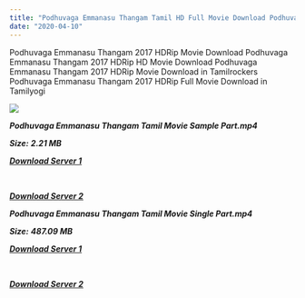 ```yaml
---
title: "Podhuvaga Emmanasu Thangam Tamil HD Full Movie Download Podhuvaga Emmanasu Thangam Tamil HD Movie Download"
date: "2020-04-10"
---
```


Podhuvaga Emmanasu Thangam 2017 HDRip Movie Download Podhuvaga Emmanasu Thangam 2017 HDRip HD Movie Download Podhuvaga Emmanasu Thangam 2017 HDRip Movie Download in Tamilrockers Podhuvaga Emmanasu Thangam 2017 HDRip Full Movie Download in Tamilyogi

![](https://images.moviebuff.com/475fda89-3720-4dbf-b24d-a61799a56b71?w=1000)

**_Podhuvaga Emmanasu Thangam Tamil Movie Sample Part.mp4_**

**_Size:_** **_2.21 MB_**  

**_[Download Server 1](http://b1.wetransfer.vip/files/Tamil{2fcca7f3eb37873f37db349ec051a8a2ca8665ef95d92bbb099fe2eda7827782}202017{2fcca7f3eb37873f37db349ec051a8a2ca8665ef95d92bbb099fe2eda7827782}20Movies/Podhuvaga{2fcca7f3eb37873f37db349ec051a8a2ca8665ef95d92bbb099fe2eda7827782}20Emmanasu{2fcca7f3eb37873f37db349ec051a8a2ca8665ef95d92bbb099fe2eda7827782}20Thangam/Podhuvaga{2fcca7f3eb37873f37db349ec051a8a2ca8665ef95d92bbb099fe2eda7827782}20Emmanasu{2fcca7f3eb37873f37db349ec051a8a2ca8665ef95d92bbb099fe2eda7827782}20Thangam{2fcca7f3eb37873f37db349ec051a8a2ca8665ef95d92bbb099fe2eda7827782}20(2017){2fcca7f3eb37873f37db349ec051a8a2ca8665ef95d92bbb099fe2eda7827782}20HDRip/Podhuvaga{2fcca7f3eb37873f37db349ec051a8a2ca8665ef95d92bbb099fe2eda7827782}20Emmanasu{2fcca7f3eb37873f37db349ec051a8a2ca8665ef95d92bbb099fe2eda7827782}20Thangam{2fcca7f3eb37873f37db349ec051a8a2ca8665ef95d92bbb099fe2eda7827782}20Sample{2fcca7f3eb37873f37db349ec051a8a2ca8665ef95d92bbb099fe2eda7827782}20(640x360).mp4)_**

**_[  
](http://b1.wetransfer.vip/files/Tamil{2fcca7f3eb37873f37db349ec051a8a2ca8665ef95d92bbb099fe2eda7827782}202017{2fcca7f3eb37873f37db349ec051a8a2ca8665ef95d92bbb099fe2eda7827782}20Movies/Podhuvaga{2fcca7f3eb37873f37db349ec051a8a2ca8665ef95d92bbb099fe2eda7827782}20Emmanasu{2fcca7f3eb37873f37db349ec051a8a2ca8665ef95d92bbb099fe2eda7827782}20Thangam/Podhuvaga{2fcca7f3eb37873f37db349ec051a8a2ca8665ef95d92bbb099fe2eda7827782}20Emmanasu{2fcca7f3eb37873f37db349ec051a8a2ca8665ef95d92bbb099fe2eda7827782}20Thangam{2fcca7f3eb37873f37db349ec051a8a2ca8665ef95d92bbb099fe2eda7827782}20(2017){2fcca7f3eb37873f37db349ec051a8a2ca8665ef95d92bbb099fe2eda7827782}20HDRip/Podhuvaga{2fcca7f3eb37873f37db349ec051a8a2ca8665ef95d92bbb099fe2eda7827782}20Emmanasu{2fcca7f3eb37873f37db349ec051a8a2ca8665ef95d92bbb099fe2eda7827782}20Thangam{2fcca7f3eb37873f37db349ec051a8a2ca8665ef95d92bbb099fe2eda7827782}20Sample{2fcca7f3eb37873f37db349ec051a8a2ca8665ef95d92bbb099fe2eda7827782}20(640x360).mp4)_**

**_[Download Server 2](http://b1.wetransfer.vip/files/Tamil{2fcca7f3eb37873f37db349ec051a8a2ca8665ef95d92bbb099fe2eda7827782}202017{2fcca7f3eb37873f37db349ec051a8a2ca8665ef95d92bbb099fe2eda7827782}20Movies/Podhuvaga{2fcca7f3eb37873f37db349ec051a8a2ca8665ef95d92bbb099fe2eda7827782}20Emmanasu{2fcca7f3eb37873f37db349ec051a8a2ca8665ef95d92bbb099fe2eda7827782}20Thangam/Podhuvaga{2fcca7f3eb37873f37db349ec051a8a2ca8665ef95d92bbb099fe2eda7827782}20Emmanasu{2fcca7f3eb37873f37db349ec051a8a2ca8665ef95d92bbb099fe2eda7827782}20Thangam{2fcca7f3eb37873f37db349ec051a8a2ca8665ef95d92bbb099fe2eda7827782}20(2017){2fcca7f3eb37873f37db349ec051a8a2ca8665ef95d92bbb099fe2eda7827782}20HDRip/Podhuvaga{2fcca7f3eb37873f37db349ec051a8a2ca8665ef95d92bbb099fe2eda7827782}20Emmanasu{2fcca7f3eb37873f37db349ec051a8a2ca8665ef95d92bbb099fe2eda7827782}20Thangam{2fcca7f3eb37873f37db349ec051a8a2ca8665ef95d92bbb099fe2eda7827782}20Sample{2fcca7f3eb37873f37db349ec051a8a2ca8665ef95d92bbb099fe2eda7827782}20(640x360).mp4)_**

**_Podhuvaga Emmanasu Thangam Tamil Movie Single Part.mp4_**

**_Size:_** **_487.09 MB_**

**_[Download Server 1](http://b1.wetransfer.vip/files/Tamil{2fcca7f3eb37873f37db349ec051a8a2ca8665ef95d92bbb099fe2eda7827782}202017{2fcca7f3eb37873f37db349ec051a8a2ca8665ef95d92bbb099fe2eda7827782}20Movies/Podhuvaga{2fcca7f3eb37873f37db349ec051a8a2ca8665ef95d92bbb099fe2eda7827782}20Emmanasu{2fcca7f3eb37873f37db349ec051a8a2ca8665ef95d92bbb099fe2eda7827782}20Thangam/Podhuvaga{2fcca7f3eb37873f37db349ec051a8a2ca8665ef95d92bbb099fe2eda7827782}20Emmanasu{2fcca7f3eb37873f37db349ec051a8a2ca8665ef95d92bbb099fe2eda7827782}20Thangam{2fcca7f3eb37873f37db349ec051a8a2ca8665ef95d92bbb099fe2eda7827782}20(2017){2fcca7f3eb37873f37db349ec051a8a2ca8665ef95d92bbb099fe2eda7827782}20HDRip/Podhuvaga{2fcca7f3eb37873f37db349ec051a8a2ca8665ef95d92bbb099fe2eda7827782}20Emmanasu{2fcca7f3eb37873f37db349ec051a8a2ca8665ef95d92bbb099fe2eda7827782}20Thangam{2fcca7f3eb37873f37db349ec051a8a2ca8665ef95d92bbb099fe2eda7827782}20Single{2fcca7f3eb37873f37db349ec051a8a2ca8665ef95d92bbb099fe2eda7827782}20Part{2fcca7f3eb37873f37db349ec051a8a2ca8665ef95d92bbb099fe2eda7827782}20(640x360).mp4)_**

**_[  
](http://b1.wetransfer.vip/files/Tamil{2fcca7f3eb37873f37db349ec051a8a2ca8665ef95d92bbb099fe2eda7827782}202017{2fcca7f3eb37873f37db349ec051a8a2ca8665ef95d92bbb099fe2eda7827782}20Movies/Podhuvaga{2fcca7f3eb37873f37db349ec051a8a2ca8665ef95d92bbb099fe2eda7827782}20Emmanasu{2fcca7f3eb37873f37db349ec051a8a2ca8665ef95d92bbb099fe2eda7827782}20Thangam/Podhuvaga{2fcca7f3eb37873f37db349ec051a8a2ca8665ef95d92bbb099fe2eda7827782}20Emmanasu{2fcca7f3eb37873f37db349ec051a8a2ca8665ef95d92bbb099fe2eda7827782}20Thangam{2fcca7f3eb37873f37db349ec051a8a2ca8665ef95d92bbb099fe2eda7827782}20(2017){2fcca7f3eb37873f37db349ec051a8a2ca8665ef95d92bbb099fe2eda7827782}20HDRip/Podhuvaga{2fcca7f3eb37873f37db349ec051a8a2ca8665ef95d92bbb099fe2eda7827782}20Emmanasu{2fcca7f3eb37873f37db349ec051a8a2ca8665ef95d92bbb099fe2eda7827782}20Thangam{2fcca7f3eb37873f37db349ec051a8a2ca8665ef95d92bbb099fe2eda7827782}20Single{2fcca7f3eb37873f37db349ec051a8a2ca8665ef95d92bbb099fe2eda7827782}20Part{2fcca7f3eb37873f37db349ec051a8a2ca8665ef95d92bbb099fe2eda7827782}20(640x360).mp4)_**

**_[Download Server 2](http://b1.wetransfer.vip/files/Tamil{2fcca7f3eb37873f37db349ec051a8a2ca8665ef95d92bbb099fe2eda7827782}202017{2fcca7f3eb37873f37db349ec051a8a2ca8665ef95d92bbb099fe2eda7827782}20Movies/Podhuvaga{2fcca7f3eb37873f37db349ec051a8a2ca8665ef95d92bbb099fe2eda7827782}20Emmanasu{2fcca7f3eb37873f37db349ec051a8a2ca8665ef95d92bbb099fe2eda7827782}20Thangam/Podhuvaga{2fcca7f3eb37873f37db349ec051a8a2ca8665ef95d92bbb099fe2eda7827782}20Emmanasu{2fcca7f3eb37873f37db349ec051a8a2ca8665ef95d92bbb099fe2eda7827782}20Thangam{2fcca7f3eb37873f37db349ec051a8a2ca8665ef95d92bbb099fe2eda7827782}20(2017){2fcca7f3eb37873f37db349ec051a8a2ca8665ef95d92bbb099fe2eda7827782}20HDRip/Podhuvaga{2fcca7f3eb37873f37db349ec051a8a2ca8665ef95d92bbb099fe2eda7827782}20Emmanasu{2fcca7f3eb37873f37db349ec051a8a2ca8665ef95d92bbb099fe2eda7827782}20Thangam{2fcca7f3eb37873f37db349ec051a8a2ca8665ef95d92bbb099fe2eda7827782}20Single{2fcca7f3eb37873f37db349ec051a8a2ca8665ef95d92bbb099fe2eda7827782}20Part{2fcca7f3eb37873f37db349ec051a8a2ca8665ef95d92bbb099fe2eda7827782}20(640x360).mp4)_**

